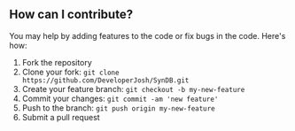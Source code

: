 <h2>How can I contribute?</h2>
<p>You may help by adding features to the code or fix bugs in the code. Here's how:</p>
<ol>
  <li>Fork the repository</li>
  <li>Clone your fork: <code>git clone https://github.com/DeveloperJosh/SynDB.git</code></li>
  <li>Create your feature branch: <code>git checkout -b my-new-feature</code></li>
  <li>Commit your changes: <code>git commit -am 'new feature'</code></li>
  <li>Push to the branch: <code>git push origin my-new-feature</code></li>
  <li>Submit a pull request</li>
</ol>
